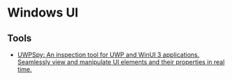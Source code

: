 # Windows UI
## Tools
- [UWPSpy: An inspection tool for UWP and WinUI 3 applications. Seamlessly view and manipulate UI elements and their properties in real time.](https://github.com/m417z/UWPSpy)